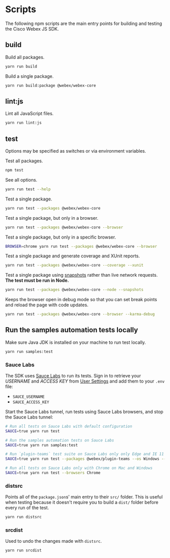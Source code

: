 # Scripts

The following npm scripts are the main entry points for building and testing the Cisco Webex JS SDK.

## build

Build all packages.

```bash
yarn run build
```

Build a single package.

```bash
yarn run build:package @webex/webex-core
```

## lint:js

Lint all JavaScript files.

```bash
yarn run lint:js
```

## test

Options may be specified as switches or via environment variables.

Test all packages.

```bash
npm test
```

See all options.

```bash
yarn run test --help

```

Test a single package.

```bash
yarn run test --packages @webex/webex-core

```

Test a single package, but only in a browser.

```bash
yarn run test --packages @webex/webex-core --browser

```

Test a single package, but only in a specific browser.

```bash
BROWSER=chrome yarn run test --packages @webex/webex-core --browser

```

Test a single package and generate coverage and XUnit reports.

```bash
yarn run test --packages @webex/webex-core --coverage --xunit

```

Test a single package using [snapshots](https://github.com/flickr/yakbak#yakbak) rather than live network requests. **The test must be run in Node.**

```bash
yarn run test --packages @webex/webex-core --node --snapshots

```

Keeps the browser open in debug mode so that you can set break points and reload the page with code updates.

```bash
yarn run test --packages @webex/webex-core --browser --karma-debug

```

## Run the samples automation tests locally

Make sure Java JDK is installed on your machine to run test locally.

```bash
yarn run samples:test
```

### Sauce Labs

The SDK uses [Sauce Labs](https://saucelabs.com/) to run its tests. Sign in to retrieve your _USERNAME_ and _ACCESS KEY_ from [User Settings](https://saucelabs.com/beta/user-settings) and add them to your `.env` file:

- `SAUCE_USERNAME`
- `SAUCE_ACCESS_KEY`

Start the Sauce Labs tunnel, run tests using Sauce Labs browsers, and stop the Sauce Labs tunnel:

```bash
# Run all tests on Sauce Labs with default configuration
SAUCE=true yarn run test

# Run the samples automation tests on Sauce Labs
SAUCE=true yarn run samples:test

# Run `plugin-teams` test suite on Sauce Labs only only Edge and IE 11
SAUCE=true yarn run test --packages @webex/plugin-teams --os Windows --browsers Edge IE

# Run all tests on Sauce Labs only with Chrome on Mac and Windows
SAUCE=true yarn run test --browsers Chrome

```

### distsrc

Points all of the `package.json`s' main entry to their `src/` folder. This is useful when testing because it doesn't require you to build a `dist/` folder before every run of the test.

```bash
yarn run distsrc
```

### srcdist

Used to undo the changes made with `distsrc`.

```bash
yarn run srcdist
```
